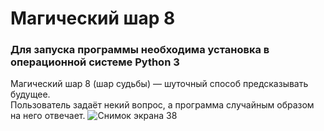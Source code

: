 # Магический шар 8
### Для запуска программы необходима установка в операционной системе Python 3
Магический шар 8 (шар судьбы) — шуточный способ предсказывать будущее.  
Пользователь задаёт некий вопрос, а программа случайным образом на него отвечает.
![Снимок экрана 38](https://user-images.githubusercontent.com/71518140/206922690-299eee29-4dc2-4966-9020-72955e969dfc.png)
